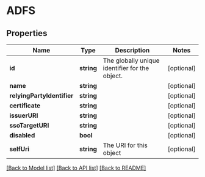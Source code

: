 # ADFS

## Properties
Name | Type | Description | Notes
------------ | ------------- | ------------- | -------------
**id** | **string** | The globally unique identifier for the object. | [optional] 
**name** | **string** |  | [optional] 
**relyingPartyIdentifier** | **string** |  | [optional] 
**certificate** | **string** |  | [optional] 
**issuerURI** | **string** |  | [optional] 
**ssoTargetURI** | **string** |  | [optional] 
**disabled** | **bool** |  | [optional] 
**selfUri** | **string** | The URI for this object | [optional] 

[[Back to Model list]](../README.md#documentation-for-models) [[Back to API list]](../README.md#documentation-for-api-endpoints) [[Back to README]](../README.md)


